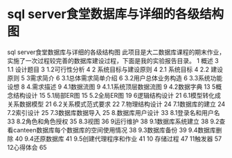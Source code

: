 # sql server食堂数据库与详细的各级结构图
sql server食堂数据库与详细的各级结构图
此项目是大二数据库课程的期末作业，实施了一次过程较完善的数据库建设过程，下面是我的实验报告目录。
1	概述	3
1.1	设计题目	3
1.2可行性分析	4
2	系统目标与建设原则	4
2.1 系统目标	4
2.2 建设原则	5
3需求简介	6
3.1总体需求简单介绍	6
3.2用户总体业务构造	6
3.3系统功能设想	8
4.需求描述	9
4.1数据流图	9
4.1.1系统顶层数据流图	9
4.2数据字典	13
5概念结构设计	15
5.1局部ER图	15
5.2全局ER图	19
6逻辑结构设计	21
6.1模型转化成关系数据模型	21
6.2关系模式范式要求	22
7.物理结构设计	24
7.1数据库的建立	24
7.2索引设计	25
7.3数据库数据导入	25
8.数据库用户设计	33
8.1登录名和用户名	33
8.2角色和角色授权	35
8.3视图	36
9运行维护	38
9.1数据库系统建立	38
9.2查看canteen数据库每个数据库的空间使用情况	38
9.3数据库备份	39
9.4数据库删除	40
9.4还原数据库	41
9.5创建代理程序和作业	41
10 存储过程	47
11触发器	57
12心得体会	65

